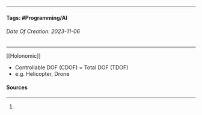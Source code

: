 __________________________________________________________________________
#### **Tags:** #Programming/AI 
###### *Date Of Creation: 2023-11-06*
__________________________________________________________________________

[[Holonomic]]
- Controllable DOF (CDOF) = Total DOF (TDOF)
- e.g. Helicopter, Drone


#### Sources
__________________________________________________________________________
1. 
